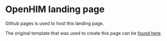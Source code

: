 # OpenHIM landing page

Github pages is used to host this landing page.

The original template that was used to create this page can be [found here](http://startbootstrap.com/template-overviews/landing-page/).
